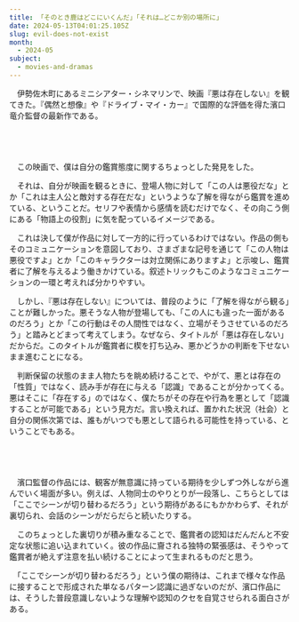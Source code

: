 ```yaml
---
title: 「そのとき鹿はどこにいくんだ」「それは…どこか別の場所に」
date: 2024-05-13T04:01:25.105Z
slug: evil-does-not-exist
month:
  - 2024-05
subject:
  - movies-and-dramas
---
```

　伊勢佐木町にあるミニシアター・シネマリンで、映画『悪は存在しない』を観てきた。『偶然と想像』や『ドライブ・マイ・カー』で国際的な評価を得た濱口竜介監督の最新作である。

###### 　

　この映画で、僕は自分の鑑賞態度に関するちょっとした発見をした。

　それは、自分が映画を観るときに、登場人物に対して「この人は悪役だな」とか「これは主人公と敵対する存在だな」というような了解を得ながら鑑賞を進めている、ということだ。セリフや表情から感情を読むだけでなく、その向こう側にある「物語上の役割」に気を配っているイメージである。

　これは決して僕が作品に対して一方的に行っているわけではない。作品の側もそのコミュニケーションを意図しており、さまざまな記号を通じて「この人物は悪役ですよ」とか「このキャラクターは対立関係にありますよ」と示唆し、鑑賞者に了解を与えるよう働きかけている。叙述トリックもこのようなコミュニケーションの一環と考えれば分かりやすい。

　しかし、『悪は存在しない』については、普段のように「了解を得ながら観る」ことが難しかった。悪そうな人物が登場しても、「この人にも違った一面があるのだろう」とか「この行動はその人間性ではなく、立場がそうさせているのだろう」と踏みとどまって考えてしまう。なぜなら、タイトルが「悪は存在しない」だからだ。このタイトルが鑑賞者に楔を打ち込み、悪かどうかの判断を下せないまま進むことになる。

　判断保留の状態のまま人物たちを眺め続けることで、やがて、悪とは存在の「性質」ではなく、読み手が存在に与える「認識」であることが分かってくる。悪はそこに「存在する」のではなく、僕たちがその存在や行為を悪として「認識することが可能である」という見方だ。言い換えれば、置かれた状況（社会）と自分の関係次第では、誰もがいつでも悪として語られる可能性を持っている、ということでもある。

###### 　

　濱口監督の作品には、観客が無意識に持っている期待を少しずつ外しながら進んでいく場面が多い。例えば、人物同士のやりとりが一段落し、こちらとしては「ここでシーンが切り替わるだろう」という期待があるにもかかわらず、それが裏切られ、会話のシーンがだらだらと続いたりする。

　このちょっとした裏切りが積み重なることで、鑑賞者の認知はだんだんと不安定な状態に追い込まれていく。彼の作品に齎される独特の緊張感は、そうやって鑑賞者が絶えず注意を払い続けることによって生まれるものだと思う。

　「ここでシーンが切り替わるだろう」という僕の期待は、これまで様々な作品に接することで形成された単なるパターン認識に過ぎないのだが、濱口作品には、そうした普段意識しないような理解や認知のクセを自覚させられる面白さがある。